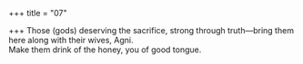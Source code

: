 +++
title = "07"

+++
Those (gods) deserving the sacrifice, strong through truth—bring them  here along with their wives, Agni.  
Make them drink of the honey, you of good tongue.  